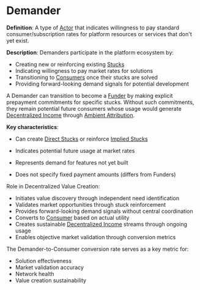 # Demander

**Definition**: A type of [Actor](actor.md) that indicates willingness to pay standard consumer/subscription rates for platform resources or services that don't yet exist.

**Description**: Demanders participate in the platform ecosystem by:

- Creating new or reinforcing existing [Stucks](stuck.md)
- Indicating willingness to pay market rates for solutions
- Transitioning to [Consumers](actor-consumer.md) once their stucks are solved
- Providing forward-looking demand signals for potential development

A Demander can transition to become a [Funder](actor-funder.md) by making
explicit prepayment commitments for specific stucks. Without such commitments,
they remain potential future consumers whose usage would generate
[Decentralized Income](decentralized-income.md) through
[Ambient Attribution](ambient-attribution.md).

**Key characteristics**:

- Can create [Direct Stucks](direct-stuck.md) or reinforce [Implied Stucks](implied-stuck.md)

- Indicates potential future usage at market rates
- Represents demand for features not yet built
- Does not specify fixed payment amounts (differs from Funders)

Role in Decentralized Value Creation:

- Initiates value discovery through independent need identification
- Validates market opportunities through stuck reinforcement
- Provides forward-looking demand signals without central coordination
- Converts to [Consumer](actor-consumer.md) based on actual utility
- Creates sustainable [Decentralized Income](decentralized-income.md) streams
  through ongoing usage
- Enables objective market validation through conversion metrics

The Demander-to-Consumer conversion rate serves as a key metric for:

- Solution effectiveness
- Market validation accuracy
- Network health
- Value creation sustainability
